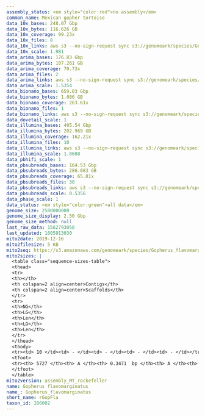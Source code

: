 ```yaml
---
assembly_status: <em style="color:red">no assembly</em>
common_name: Mexican gopher tortoise
data_10x_bases: 248.07 Gbp
data_10x_bytes: 116.626 GB
data_10x_coverage: 99.23x
data_10x_files: 8
data_10x_links: aws s3 --no-sign-request sync s3://genomeark/species/Gopherus_flavomarginatus/rGopFla2/genomic_data/10x/ .<br>
data_10x_scale: 1.981
data_arima_bases: 176.83 Gbp
data_arima_bytes: 107.261 GB
data_arima_coverage: 70.73x
data_arima_files: 2
data_arima_links: aws s3 --no-sign-request sync s3://genomeark/species/Gopherus_flavomarginatus/rGopFla2/genomic_data/arima/ .<br>
data_arima_scale: 1.5354
data_bionano_bases: 659.03 Gbp
data_bionano_bytes: 1.086 GB
data_bionano_coverage: 263.61x
data_bionano_files: 1
data_bionano_links: aws s3 --no-sign-request sync s3://genomeark/species/Gopherus_flavomarginatus/rGopFla2/genomic_data/bionano/ .<br>
data_dovetail_scale: 1
data_illumina_bases: 405.54 Gbp
data_illumina_bytes: 202.969 GB
data_illumina_coverage: 162.21x
data_illumina_files: 10
data_illumina_links: aws s3 --no-sign-request sync s3://genomeark/species/Gopherus_flavomarginatus/rGopFla1/genomic_data/illumina/ .<br>aws s3 --no-sign-request sync s3://genomeark/species/Gopherus_flavomarginatus/rGopFla3/genomic_data/illumina/ .<br>
data_illumina_scale: 1.8608
data_pbhifi_scale: 1
data_pbsubreads_bases: 164.53 Gbp
data_pbsubreads_bytes: 286.083 GB
data_pbsubreads_coverage: 65.81x
data_pbsubreads_files: 30
data_pbsubreads_links: aws s3 --no-sign-request sync s3://genomeark/species/Gopherus_flavomarginatus/rGopFla2/genomic_data/pacbio/ . --exclude "*ccs*bam*"<br>
data_pbsubreads_scale: 0.5356
data_phase_scale: 1
data_status: <em style="color:green">all data</em>
genome_size: 2500000000
genome_size_display: 2.50 Gbp
genome_size_method: null
last_raw_data: 1562793058
last_updated: 1605913030
mito2date: 2019-12-16
mito2filesize: 5 KB
mito2seq: https://s3.amazonaws.com/genomeark/species/Gopherus_flavomarginatus/rGopFla2/assembly_MT_rockefeller/rGopFla2.MT.20191216.fasta.gz
mito2sizes: |
  <table class="sequence-sizes-table">
  <thead>
  <tr>
  <th></th>
  <th colspan=2 align=center>Contigs</th>
  <th colspan=2 align=center>Scaffolds</th>
  </tr>
  <tr>
  <th>NG</th>
  <th>LG</th>
  <th>Len</th>
  <th>LG</th>
  <th>Len</th>
  </tr>
  </thead>
  <tbody>
  <tr><td> 10 </td><td> - </td><td> - </td><td> - </td><td> - </td></tr>  <tr><td> 20 </td><td> - </td><td> - </td><td> - </td><td> - </td></tr>  <tr><td> 30 </td><td> - </td><td> - </td><td> - </td><td> - </td></tr>  <tr><td> 40 </td><td> - </td><td> - </td><td> - </td><td> - </td></tr>  <tr style="background-color:#cccccc;"><td> 50 </td><td> - </td><td style="background-color:#ff8888;"> - </td><td> - </td><td style="background-color:#ff8888;"> - </td></tr>  <tr><td> 60 </td><td> - </td><td> - </td><td> - </td><td> - </td></tr>  <tr><td> 70 </td><td> - </td><td> - </td><td> - </td><td> - </td></tr>  <tr><td> 80 </td><td> - </td><td> - </td><td> - </td><td> - </td></tr>  <tr><td> 90 </td><td> - </td><td> - </td><td> - </td><td> - </td></tr>  <tr><td> 100 </td><td> - </td><td> - </td><td> - </td><td> - </td></tr>  </tbody>
  <tfoot>
  <tr><th> 5727 </th><th> A </th><th> 0.3471  bp </th><th> A </th><th> 0.3471  bp </th></tr>
  </tfoot>
  </table>
mito2version: assembly_MT_rockefeller
name: Gopherus flavomarginatus
name_: Gopherus_flavomarginatus
short_name: rGopFla
taxon_id: 286002
---
```

